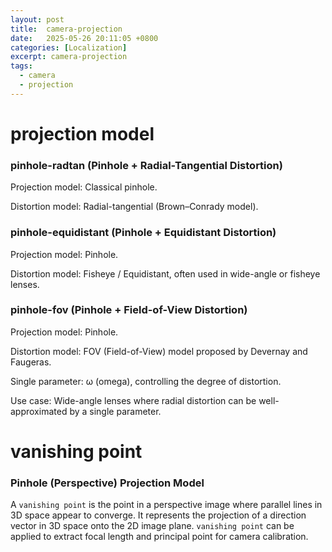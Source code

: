 ```yaml
---
layout: post
title:  camera-projection
date:   2025-05-26 20:11:05 +0800
categories: [Localization]
excerpt: camera-projection
tags:
  - camera
  - projection
---
```


# projection model

### pinhole-radtan (Pinhole + Radial-Tangential Distortion)

Projection model: Classical pinhole.

Distortion model: Radial-tangential (Brown–Conrady model).

### pinhole-equidistant (Pinhole + Equidistant Distortion)

Projection model: Pinhole.

Distortion model: Fisheye / Equidistant, often used in wide-angle or fisheye lenses.

### pinhole-fov (Pinhole + Field-of-View Distortion)

Projection model: Pinhole.

Distortion model: FOV (Field-of-View) model proposed by Devernay and Faugeras.

Single parameter: ω (omega), controlling the degree of distortion.

Use case: Wide-angle lenses where radial distortion can be well-approximated by a single parameter.

# vanishing point

### Pinhole (Perspective) Projection Model

A `vanishing point` is the point in a perspective image where parallel lines in 3D space appear to converge. It represents the projection of a direction vector in 3D space onto the 2D image plane. `vanishing point` can be applied to extract focal length and principal point for camera calibration.
